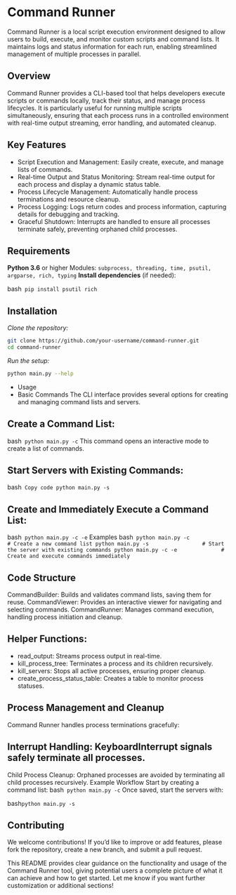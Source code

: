 # Command Runner

Command Runner is a local script execution environment designed to allow users to build, execute, and monitor custom scripts and command lists. It maintains logs and status information for each run, enabling streamlined management of multiple processes in parallel.

## Overview
Command Runner provides a CLI-based tool that helps developers execute scripts or commands locally, track their status, and manage process lifecycles. It is particularly useful for running multiple scripts simultaneously, ensuring that each process runs in a controlled environment with real-time output streaming, error handling, and automated cleanup.

## Key Features
* Script Execution and Management: Easily create, execute, and manage lists of commands.
* Real-time Output and Status Monitoring: Stream real-time output for each process and display a dynamic status table.
* Process Lifecycle Management: Automatically handle process terminations and resource cleanup.
* Process Logging: Logs return codes and process information, capturing details for debugging and tracking.
* Graceful Shutdown: Interrupts are handled to ensure all processes terminate safely, preventing orphaned child processes.
## Requirements
**Python 3.6** or higher
Modules: `subprocess, threading, time, psutil, argparse, rich, typing`
**Install dependencies** (if needed):

bash```
pip install psutil rich```
## Installation
*Clone the repository:*

```bash
git clone https://github.com/your-username/command-runner.git
cd command-runner
```
*Run the setup:*

```bash
python main.py --help
```
- Usage
- Basic Commands
The CLI interface provides several options for creating and managing command lists and servers.

## Create a Command List:

bash```
python main.py -c```
This command opens an interactive mode to create a list of commands.

## Start Servers with Existing Commands:

bash```
Copy code
python main.py -s```
## Create and Immediately Execute a Command List:

bash```
python main.py -c -e```
Examples
bash```
python main.py -c                 # Create a new command list
python main.py -s                 # Start the server with existing commands
python main.py -c -e              # Create and execute commands immediately```
## Code Structure
CommandBuilder: Builds and validates command lists, saving them for reuse.
CommandViewer: Provides an interactive viewer for navigating and selecting commands.
CommandRunner: Manages command execution, handling process initiation and cleanup.
## Helper Functions:
* read_output: Streams process output in real-time.
* kill_process_tree: Terminates a process and its children recursively.
* kill_servers: Stops all active processes, ensuring proper cleanup.
* create_process_status_table: Creates a table to monitor process statuses.
## Process Management and Cleanup
Command Runner handles process terminations gracefully:

## Interrupt Handling: KeyboardInterrupt signals safely terminate all processes.
Child Process Cleanup: Orphaned processes are avoided by terminating all child processes recursively.
Example Workflow
Start by creating a command list:
bash```
python main.py -c```
Once saved, start the servers with:

bash```
python main.py -s ```
## Contributing
We welcome contributions! If you’d like to improve or add features, please fork the repository, create a new branch, and submit a pull request.

This README provides clear guidance on the functionality and usage of the Command Runner tool, giving potential users a complete picture of what it can achieve and how to get started. Let me know if you want further customization or additional sections!
